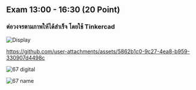 ## Exam 13:00 - 16:30 (20 Point) 
### ต่อวงจรตามภาพให้ได้สำเร็จ โดยใช้ Tinkercad
![Display](https://github.com/user-attachments/assets/c5a09b75-d047-4fd4-ae13-fb1771bec75e)

https://github.com/user-attachments/assets/5862b1c0-9c27-4ea8-b959-330907d4498c

![67 digital](https://github.com/user-attachments/assets/91a0b0fc-0ea3-4137-9fba-dad986501711)

![67 name](https://github.com/user-attachments/assets/c39cf1e9-4441-421f-9e96-356906e0f8f6)
